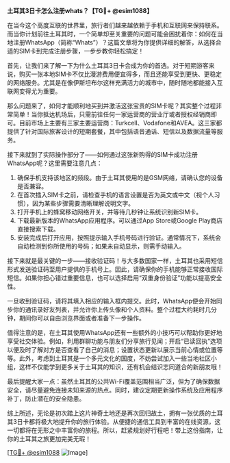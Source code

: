 **土耳其3日卡怎么注册whats？【TG💪+ @esim1088】**

在当今这个高度互联的世界里，旅行者们越来越依赖于手机和互联网来保持联系。而当你计划前往土耳其时，一个简单却至关重要的问题可能会困扰着你：如何在当地注册WhatsApp（简称“Whats”）？这篇文章将为你提供详细的解答，从选择合适的SIM卡到完成注册步骤，一步步教你轻松搞定！

首先，让我们来了解一下为什么土耳其3日卡会成为你的首选。对于短期游客来说，购买一张本地SIM卡不仅比漫游费用便宜得多，而且还能享受到更快、更稳定的网络服务。尤其是在像伊斯坦布尔这样充满活力的城市中，随时随地都能接入互联网变得尤为重要。

那么问题来了，如何才能顺利地买到并激活这张宝贵的SIM卡呢？其实整个过程非常简单！当你抵达机场后，只需前往任何一家运营商的营业厅或者授权经销商即可。目前市场上主要有三家主要运营商：Turkcell、Vodafone和AVEA。这三家都提供了针对国际旅客设计的短期套餐，其中包括语音通话、短信以及数据流量等服务。

接下来就到了实际操作部分了——如何通过这张新购得的SIM卡成功注册WhatsApp呢？这里需要注意几点：

1. 确保手机支持该地区的频段。由于土耳其使用的是GSM网络，请确认您的设备是否兼容。
2. 在首次插入SIM卡之前，请检查手机的语言设置是否为英文或中文（视个人习惯），因为某些步骤需要清晰理解说明文字。
3. 打开手机上的蜂窝移动网络开关，并等待几秒钟让系统识别新SIM卡。
4. 下载最新版本的WhatsApp应用程序。可以通过App Store或Google Play商店直接搜索下载。
5. 安装完成后打开应用，按照提示输入手机号码进行验证。通常情况下，系统会自动检测到你所使用的号码；如果未自动显示，则需手动输入。

接下来就是最关键的一步——接收验证码！与大多数国家一样，土耳其也采用短信形式发送验证码至用户提供的手机号上。因此，请确保你的手机能够正常接收国际短信。如果你担心错过重要信息，也可以选择启用“双重身份验证”功能以提高安全性。

一旦收到验证码，请将其填入相应的输入框内提交。此时，WhatsApp便会开始同步你的通讯录好友列表，并允许你上传头像和个人资料。整个过程大约耗时几分钟，期间你可以自由浏览界面或者准备下一步操作。

值得注意的是，在土耳其使用WhatsApp还有一些额外的小技巧可以帮助你更好地享受社交体验。例如，利用群聊功能与朋友们分享旅行见闻；开启“已读回执”选项以便及时了解对方是否查看了自己的消息；设置状态更新以展示当前心情或位置等等。此外，考虑到土耳其是一个多元文化的国度，不妨尝试加入一些当地社区小组，这样不仅能学到更多关于土耳其的知识，还有机会结识志同道合的新朋友哦！

最后提醒大家一点：虽然土耳其的公共Wi-Fi覆盖范围相当广泛，但为了确保数据安全，请尽量避免连接未知来源的热点。同时，建议定期更新操作系统及应用程序补丁，防止潜在的安全隐患。

综上所述，无论是初次踏上这片神奇土地还是再次回归故土，拥有一张优质的土耳其3日卡都将极大地提升你的旅行体验。从便捷的通信工具到丰富的在线资源，这一切都将在无形之中丰富你的旅程。所以，赶紧规划好行程吧！带上这份指南，让你的土耳其之旅更加完美无瑕！

[[TG💪+ @esim1088](https://t.me/s/esim1088) ![Image](https://i.postimg.cc/4NQfJmqS/Snipaste-2025-05-13-00-14-12.png)]